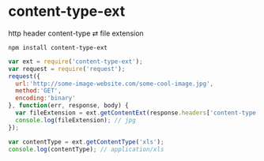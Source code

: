 content-type-ext
================

http header content-type ⇄ file extension

```
npm install content-type-ext
```
```javascript
var ext = require('content-type-ext');
var request = require('request');
request({
  url:'http://some-image-website.com/some-cool-image.jpg',
  method:'GET',
  encoding:'binary'
}, function(err, response, body) {
  var fileExtension = ext.getContentExt(response.headers['content-type']);
  console.log(fileExtension); // jpg
});
```

```javascript
var contentType = ext.getContentType('xls');
console.log(contentType); // application/xls
```

